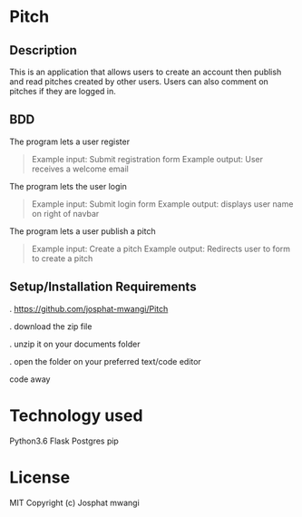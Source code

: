 #  Pitch

## Description
This is an application that allows users to create an account then publish and read pitches created by other users. Users can also comment on pitches if they are logged in.

## BDD
The program lets a user register

> Example input: Submit registration form
> Example output: User receives a welcome email

The program lets the user login

> Example input: Submit login form
> Example output: displays user name on right of navbar

The program lets a user publish a pitch

> Example input: Create a pitch
> Example output: Redirects user to form to create a pitch


## Setup/Installation Requirements

. https://github.com/josphat-mwangi/Pitch

. download the zip file

. unzip it on your documents folder

. open the folder on your preferred text/code editor

code away

# Technology used 

Python3.6
Flask
Postgres
pip

# License
MIT Copyright (c) Josphat mwangi
